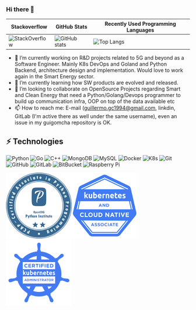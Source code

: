 ### Hi there 👋

**Stackoverflow** | **GitHub Stats** | **Recently Used Programming Languages**
--- | --- | ---
![StackOverflow](https://github-readme-stackoverflow.vercel.app/?userID=13653506) | ![GitHub stats](https://github-readme-stats-git-master-guigomchas-projects.vercel.app/api?username=guigomcha&count_private=true) | ![Top Langs](https://github-readme-stats-git-master-guigomchas-projects.vercel.app/api/top-langs/?username=guigomcha&count_private=true&layout=compact&langs_count=5&exclude_repo=kaa,centroecologicogaia&role=OWNER,ORGANIZATION_MEMBER&hide=java,%20javascript,HTML,PHP,TypeScript)



- 🔭 I’m currently working on R&D projects related to 5G and beyond as a Software Engineer. Mainly K8s DevOps and Goland and Python Backend, architecture design and implementation. Would love to work again in the Smart Energy sector.
- 🌱 I’m currently learning how SW products are evolved and released. 
- 👯 I’m looking to collaborate on OpenSource Projects regarding Smart and Clean Energy that need a Python/Golang/Devops programmer to build up communication infra, OOP on top of the data available etc 
- 📫 How to reach me: E-mail (guillermo.gc1994@gmail.com, linkdin, GitLab (I'm active there as well under the same username), even an issue in my guigomcha repository is OK.


## ⚡ Technologies

![Python](https://img.shields.io/badge/-Python-black?style=flat-square&logo=Python)
![Go](https://img.shields.io/badge/-Go-black?style=flat-square&logo=Go)
![C++](https://img.shields.io/badge/-C++-black?style=flat-square&logo=c)
![MongoDB](https://img.shields.io/badge/-MongoDB-black?style=flat-square&logo=mongodb)
![MySQL](https://img.shields.io/badge/-MySQL-black?style=flat-square&logo=mysql)
![Docker](https://img.shields.io/badge/-Docker-black?style=flat-square&logo=docker)
![K8s](https://img.shields.io/badge/-k8s-black?style=flat-square&logo=kubernetes)
![Git](https://img.shields.io/badge/-Git-black?style=flat-square&logo=git)
![GitHub](https://img.shields.io/badge/-GitHub-181717?style=flat-square&logo=github)
![GitLab](https://img.shields.io/badge/-GitLab-FCA121?style=flat-square&logo=gitlab)
![BitBucket](https://img.shields.io/badge/-BitBucket-darkblue?style=flat-square&logo=bitbucket)
![Raspberry Pi](https://img.shields.io/badge/-Raspberry%20Pi-C51A4A?style=flat-square&logo=Raspberry-Pi)

<img src="./pcap-31-03-pcap-certified-associate-in-python-programming.png" alt="PCAP Associate" width="180"/><img src="kcna-kubernetes-and-cloud-native-associate.png" alt="KCNA" width="180"/><img src="./cka-certified-kubernetes-administrator.png" alt="k8s CKA" width="180"/>

